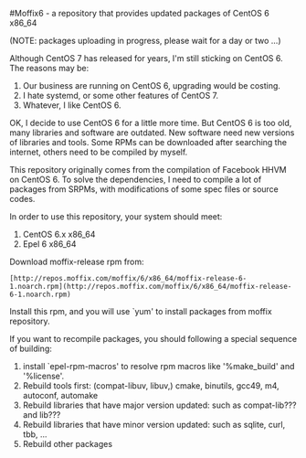 #Moffix6 - a repository that provides updated packages of CentOS 6 x86_64

(NOTE: packages uploading in progress, please wait for a day or two ...)


Although CentOS 7 has released for years, I'm still sticking on CentOS 6.  The reasons may be:

1. Our business are running on CentOS 6, upgrading would be costing.
2. I hate systemd, or some other features of CentOS 7.
3. Whatever, I like CentOS 6.

OK, I decide to use CentOS 6 for a little more time.  But CentOS 6 is too old, many libraries and software are outdated.  New software need new versions of libraries and tools.  Some RPMs can be downloaded after searching the internet, others need to be compiled by myself.

This repository originally comes from the compilation of Facebook HHVM on CentOS 6.  To solve the dependencies, I need to compile a lot of packages from SRPMs, with modifications of some spec files or source codes.

In order to use this repository, your system should meet:

1. CentOS 6.x x86_64
2. Epel 6 x86_64

Download moffix-release rpm from:

	[http://repos.moffix.com/moffix/6/x86_64/moffix-release-6-1.noarch.rpm](http://repos.moffix.com/moffix/6/x86_64/moffix-release-6-1.noarch.rpm)

Install this rpm, and you will use `yum' to install packages from moffix repository.

If you want to recompile packages, you should following a special sequence of building:

1. install `epel-rpm-macros' to resolve rpm macros like '%make_build' and '%license'.
2. Rebuild tools first: (compat-libuv, libuv,) cmake, binutils, gcc49, m4, autoconf, automake
3. Rebuild libraries that have major version updated: such as compat-lib??? and lib???
4. Rebuild libraries that have minor version updated: such as sqlite, curl, tbb, ...
4. Rebuild other packages
